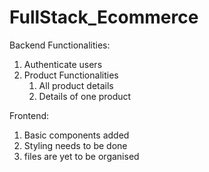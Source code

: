 # FullStack_Ecommerce

Backend Functionalities:

1. Authenticate users
2. Product Functionalities
    1. All product details
    2. Details of one product

Frontend:
1. Basic components added
2. Styling needs to be done
3. files are yet to be organised
